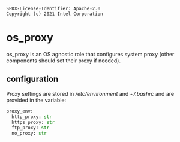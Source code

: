 ```text
SPDX-License-Identifier: Apache-2.0
Copyright (c) 2021 Intel Corporation
```

# os_proxy

os_proxy is an OS agnostic role that configures system proxy (other components should set their proxy if needed).

## configuration

Proxy settings are stored in */etc/environment* and *~/.bashrc* and are provided in the variable:
```python
proxy_env:
  http_proxy: str
  https_proxy: str
  ftp_proxy: str
  no_proxy: str
```
